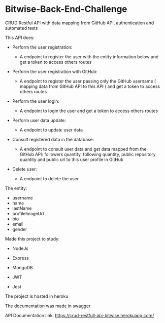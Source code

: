 # Bitwise-Back-End-Challenge

CRUD Restful API with data mapping from GitHub API, authentication and automated tests

This API does:

- Perform the user registration:
  - A endpoint to register the user with the entity information below and get a token to access others routes

- Perform the user registration with GitHub:
  - A endpoint to register the user passing only the GitHub username ( mapping data from GitHub API to this API ) and get a token to access others routes

- Perform the user login:
  - A endpoint to login the user and get a token to access others routes

- Perform user data update:
  - A endpoint to update user data

- Consult registered data in the database:
  - A endpoint to consult user data and get data mapped from the GitHub API: followers quantity, following quantity, public repository quantity and public url to this user profile in GitHub

- Delete user:
  - A endpoint to delete the user
  
The entity:

- username
- name
- lastName
- profileImageUrl
- bio
- email
- gender

Made this project to study:

- NodeJs

- Express

- MongoDB

- JWT

- Jest

The project is hosted in heroku

The documentation was made in swagger

API Documentation link: https://crud-restfull-api-bitwise.herokuapp.com/
